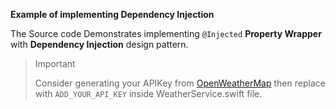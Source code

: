 **Example of implementing Dependency Injection**

The Source code Demonstrates implementing `@Injected` **Property Wrapper** with **Dependency Injection** design pattern.
>>[!IMPORTANT]
>> Consider generating your APIKey from [OpenWeatherMap](https://openweathermap.org/) then replace with `ADD_YOUR_API_KEY` inside WeatherService.swift file.
